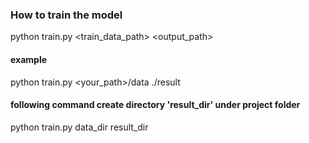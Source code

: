 ### How to train the model
python train.py <train_data_path> <output_path>


#### example
python train.py <your_path>/data ./result

#### following command create directory 'result_dir' under project folder 
python train.py data_dir result_dir
